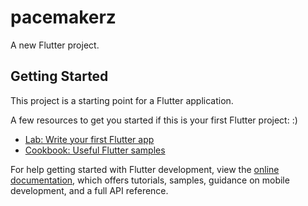 # pacemakerz

A new Flutter project.

## Getting Started

This project is a starting point for a Flutter application.

A few resources to get you started if this is your first Flutter project: :)

- [Lab: Write your first Flutter app](https://docs.flutter.dev/get-started/codelab)
- [Cookbook: Useful Flutter samples](https://docs.flutter.dev/cookbook)

For help getting started with Flutter development, view the
[online documentation](https://docs.flutter.dev/), which offers tutorials,
samples, guidance on mobile development, and a full API reference.
